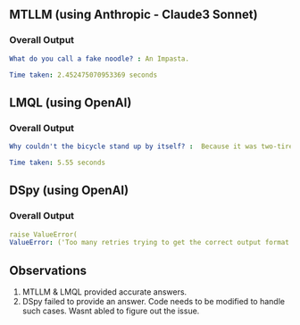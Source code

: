 ## MTLLM (using Anthropic - Claude3 Sonnet)
### Overall Output
```yaml
What do you call a fake noodle? : An Impasta.
```
```yaml
Time taken: 2.452475070953369 seconds
```

## LMQL (using OpenAI)
### Overall Output
```yaml
Why couldn't the bicycle stand up by itself? :  Because it was two-tired.
```

```yaml
Time taken: 5.55 seconds
```

## DSpy (using OpenAI)
### Overall Output
```yaml
raise ValueError(
ValueError: ('Too many retries trying to get the correct output format. Try simplifying the requirements.', {'general': 'Field required: joke (error type: missing); Field required: punchline (error type: missing)'})
```

## Observations
1. MTLLM & LMQL provided accurate answers.
2. DSpy failed to provide an answer. Code needs to be modified to handle such cases. Wasnt abled to figure out the issue.